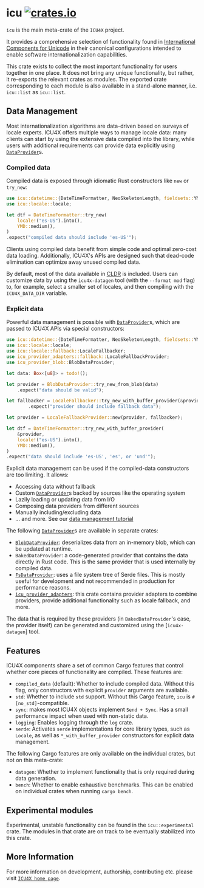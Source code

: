 # icu [![crates.io](https://img.shields.io/crates/v/icu)](https://crates.io/crates/icu)

<!-- cargo-rdme start -->

`icu` is the main meta-crate of the `ICU4X` project.

It provides a comprehensive selection of functionality found in
[International Components for Unicode](http://icu.unicode.org/)
in their canonical configurations intended to enable software
internationalization capabilities.

This crate exists to collect the most important functionality for users
together in one place.
It does not bring any unique functionality, but rather,
it re-exports the relevant crates as modules.
The exported crate corresponding to each module is also
available in a stand-alone manner, i.e. `icu::list` as `icu::list`.

## Data Management

Most internationalization algorithms are data-driven based on surveys of locale experts.
ICU4X offers multiple ways to manage locale data: many clients can start by using the
extensive data compiled into the library, while users with additional requirements can
provide data explicitly using [`DataProvider`]s.

### Compiled data

Compiled data is exposed through idiomatic Rust constructors like `new` or `try_new`:

```rust
use icu::datetime::{DateTimeFormatter, NeoSkeletonLength, fieldsets::YMD};
use icu::locale::locale;

let dtf = DateTimeFormatter::try_new(
    locale!("es-US").into(),
    YMD::medium(),
)
.expect("compiled data should include 'es-US'");
```

Clients using compiled data benefit from simple code and optimal zero-cost data loading. Additionally,
ICU4X's APIs are designed such that dead-code elimination can optimize away unused compiled data.

By default, most of the data available in [CLDR] is included. Users can customize data by using
the `icu4x-datagen` tool (with the `-⁠-format mod` flag) to, for example, select a smaller set of
locales, and then compiling with the `ICU4X_DATA_DIR` variable.

### Explicit data

Powerful data management is possible with [`DataProvider`]s, which are passed to ICU4X APIs via
special constructors:

```rust
use icu::datetime::{DateTimeFormatter, NeoSkeletonLength, fieldsets::YMD};
use icu::locale::locale;
use icu::locale::fallback::LocaleFallbacker;
use icu_provider_adapters::fallback::LocaleFallbackProvider;
use icu_provider_blob::BlobDataProvider;

let data: Box<[u8]> = todo!();

let provider = BlobDataProvider::try_new_from_blob(data)
    .expect("data should be valid");

let fallbacker = LocaleFallbacker::try_new_with_buffer_provider(&provider)
        .expect("provider should include fallback data");

let provider = LocaleFallbackProvider::new(provider, fallbacker);

let dtf = DateTimeFormatter::try_new_with_buffer_provider(
    &provider,
    locale!("es-US").into(),
    YMD::medium(),
)
.expect("data should include 'es-US', 'es', or 'und'");
```

Explicit data management can be used if the compiled-data constructors are too limiting. It allows:
* Accessing data without fallback
* Custom [`DataProvider`]s backed by sources like the operating system
* Lazily loading or updating data from I/O
* Composing data providers from different sources
* Manually including/excluding data
* ... and more. See our [data management tutorial]

The following [`DataProvider`]s are available in separate crates:
* [`BlobDataProvider`]: deserializes data from an in-memory blob, which can be updated at runtime.
* `BakedDataProvider`: a code-generated provider that contains the data directly in Rust code. This is the
  same provider that is used internally by compiled data.
* [`FsDataProvider`]: uses a file system tree of Serde files. This is mostly useful for development and
  not recommended in production for performance reasons.
* [`icu_provider_adapters`]: this crate contains provider adapters to combine providers,
  provide additional functionality such as locale fallback, and more.

The data that is required by these providers (in `BakedDataProvider`'s case, the provider itself) can be
generated and customized using the [`icu4x-datagen`] tool.

## Features

ICU4X components share a set of common Cargo features that control whether core pieces of
functionality are compiled. These features are:

- `compiled_data` (default): Whether to include compiled data. Without this flag, only constructors with
   explicit `provider` arguments are available.
- `std`: Whether to include `std` support. Without this Cargo feature, `icu` is `#[no_std]`-compatible.
- `sync`: makes most ICU4X objects implement `Send + Sync`. Has a small performance impact when used with non-static data.
- `logging`: Enables logging through the `log` crate.
- `serde`: Activates `serde` implementations for core library types, such as `Locale`, as well
   as `*_with_buffer_provider` constructors for explicit data management.

The following Cargo features are only available on the individual crates, but not on this meta-crate:

- `datagen`: Whether to implement functionality that is only required during data generation.
- `bench`: Whether to enable exhaustive benchmarks. This can be enabled on individual crates
  when running `cargo bench`.

## Experimental modules

Experimental, unstable functionality can be found in the `icu::experimental` crate. The modules in that crate
are on track to be eventually stabilized into this crate.


[CLDR]: http://cldr.unicode.org/
[`DataProvider`]: icu_provider::DataProvider
[`FsDataProvider`]: https://docs.rs/icu_provider_fs/latest/icu_provider_fs/struct.FsDataProvider.html
[`BlobDataProvider`]: https://docs.rs/icu_provider_blob/latest/icu_provider_blob/struct.BlobDataProvider.html
[`icu_provider_adapters`]: https://docs.rs/icu_provider_adapters/latest/icu_provider_adapters/
[data management tutorial]: https://github.com/unicode-org/icu4x/blob/main/tutorials/data_provider.md#loading-additional-data-at-runtime

<!-- cargo-rdme end -->

## More Information

For more information on development, authorship, contributing etc. please visit [`ICU4X home page`](https://github.com/unicode-org/icu4x).
